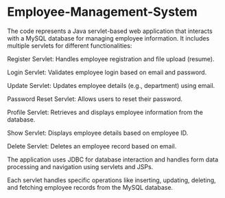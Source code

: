 # Employee-Management-System

The code represents a Java servlet-based web application that interacts with a MySQL database for managing employee information.
It includes multiple servlets for different functionalities:

Register Servlet: Handles employee registration and file upload (resume).

Login Servlet: Validates employee login based on email and password.

Update Servlet: Updates employee details (e.g., department) using email.

Password Reset Servlet: Allows users to reset their password.

Profile Servlet: Retrieves and displays employee information from the database.

Show Servlet: Displays employee details based on employee ID.

Delete Servlet: Deletes an employee record based on email.

The application uses JDBC for database interaction and handles form data processing and navigation using servlets and JSPs. 

Each servlet handles specific operations like inserting, updating, deleting, and fetching employee records from the MySQL database.
